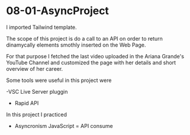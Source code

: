 # 08-01-AsyncProject

I imported Tailwind template.

The scope of this project is do a call to an API on order to return dinamycally elements smothly inserted on the Web Page.

For that purpose I fetched the last video uploaded in the Ariana Grande's YouTube Channel and customized the page with her details and short overview of her career.

Some tools were useful in this project were

-VSC Live Server pluggin
- Rapid API 

In this project I practiced 

- Asyncronism JavaScript
= API consume

